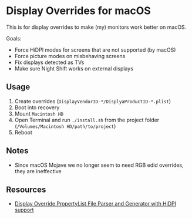 # Display Overrides for macOS

This is for display overrides to make (my) monitors work better on macOS.

Goals:

- Force HiDPI modes for screens that are not supported (by macOS)
- Force picture modes on misbehaving screens
- Fix displays detected as TVs
- Make sure Night Shift works on external displays

## Usage

1. Create overrides (`DisplayVendorID-*/DisplyaProductID-*.plist`)
2. Boot into recovery
3. Mount `Macintosh HD`
4. Open Terminal and run `./install.sh` from the project folder (`/Volumes/Macintosh HD/path/to/project`)
5. Reboot

## Notes

- Since macOS Mojave we no longer seem to need RGB edid overrides, they are ineffective

## Resources

- [Display Override PropertyList File Parser and Generator with HiDPI support](https://comsysto.github.io/Display-Override-PropertyList-File-Parser-and-Generator-with-HiDPI-Support-For-Scaled-Resolutions/)
